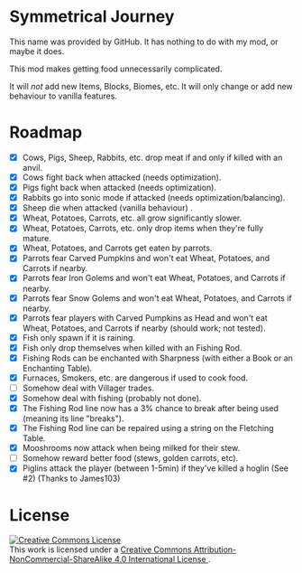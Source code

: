 # Symmetrical Journey

This name was provided by GitHub.
It has nothing to do with my mod, or maybe it does.

This mod makes getting food unnecessarily complicated.

It will *not* add new Items, Blocks, Biomes, etc.
It will only change or add new behaviour to vanilla features.

# Roadmap

- [x] Cows, Pigs, Sheep, Rabbits, etc. drop meat if and only if killed with an anvil.
- [x] Cows fight back when attacked (needs optimization).
- [x] Pigs fight back when attacked (needs optimization).
- [x] Rabbits go into sonic mode if attacked (needs optimization/balancing).
- [x] Sheep die when attacked (vanilla behaviour) .
- [x] Wheat, Potatoes, Carrots, etc. all grow significantly slower.
- [x] Wheat, Potatoes, Carrots, etc. only drop items when they're fully mature.
- [x] Wheat, Potatoes, and Carrots get eaten by parrots.
- [x] Parrots fear Carved Pumpkins and won't eat Wheat, Potatoes, and Carrots if nearby.
- [x] Parrots fear Iron Golems and won't eat Wheat, Potatoes, and Carrots if nearby.
- [x] Parrots fear Snow Golems and won't eat Wheat, Potatoes, and Carrots if nearby.
- [x] Parrots fear players with Carved Pumpkins as Head and won't eat Wheat, Potatoes, and Carrots if nearby (should work; not tested).
- [x] Fish only spawn if it is raining.
- [x] Fish only drop themselves when killed with an Fishing Rod.
- [x] Fishing Rods can be enchanted with Sharpness (with either a Book or an Enchanting Table).
- [x] Furnaces, Smokers, etc. are dangerous if used to cook food.
- [ ] Somehow deal with Villager trades.
- [x] Somehow deal with fishing (probably not done).
- [x] The Fishing Rod line now has a 3% chance to break after being used (meaning its line "breaks").
- [x] The Fishing Rod line can be repaired using a string on the Fletching Table.
- [x] Mooshrooms now attack when being milked for their stew.
- [ ] Somehow reward better food (stews, golden carrots, etc).
- [x] Piglins attack the player (between 1-5min) if they've killed a hoglin (See #2) (Thanks to James103) 

# License

<a rel="license" href="http://creativecommons.org/licenses/by-nc-sa/4.0/">
    <img alt="Creative Commons License" style="border-width:0" src="https://i.creativecommons.org/l/by-nc-sa/4.0/88x31.png" />
</a>
<br />
    This work is licensed under a <a rel="license" href="http://creativecommons.org/licenses/by-nc-sa/4.0/">
    Creative Commons Attribution-NonCommercial-ShareAlike 4.0 International License
</a>.